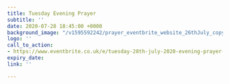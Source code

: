 ```yaml
---
title: Tuesday Evening Prayer
subtitle: ''
date: 2020-07-28 18:45:00 +0000
background_image: "/v1595592242/prayer_eventbrite_website_26thJuly_copy_inyso6.png"
logo: ''
call_to_action:
- https://www.eventbrite.co.uk/e/tuesday-28th-july-2020-evening-prayer-tickets-114649335248
expiry_date: 
link: ''

---
```

